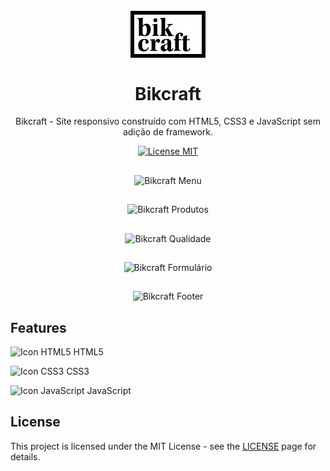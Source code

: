 <h1 align="center">
  <br>
    <img src="./img/bikcraft.svg" alt="Bikcraft" width="120">
  <br>
  <br>
  Bikcraft
</h1>

<p align="center">Bikcraft - Site responsivo construído com HTML5, CSS3 e JavaScript sem adição de framework. </p>

<p align="center">
  <a href="https://opensource.org/licenses/MIT">
    <img src="https://img.shields.io/badge/License-MIT-blue.svg" alt="License MIT">
  </a>
</p>


## 
   <p align="center"><img src="./github-files/image1.png" alt="Bikcraft Menu" width="400"> </p>

## 
  <p align="center"><img src="./github-files/image2.png" alt="Bikcraft Produtos" width="400"></p> 

## 
  <p align="center"><img src="./github-files/image3.png" alt="Bikcraft Qualidade" width="400"></p> 
  
## 
  <p align="center"><img src="./github-files/image4.png" alt="Bikcraft Formulário" width="400"></p>

## 
  <p align="center"><img src="./github-files/image5.png" alt="Bikcraft Footer" width="400"></p>

## Features

  <img src="./github-files/html5.png" alt="Icon HTML5" width="20"> HTML5 
<br>

   <img src="./github-files/css3.png" alt="Icon CSS3" width="20"> CSS3
<br>

  <img src="./github-files/js.png" alt="Icon JavaScript" width="20"> JavaScript
<br>


## License

This project is licensed under the MIT License - see the [LICENSE](https://opensource.org/licenses/MIT) page for details.

